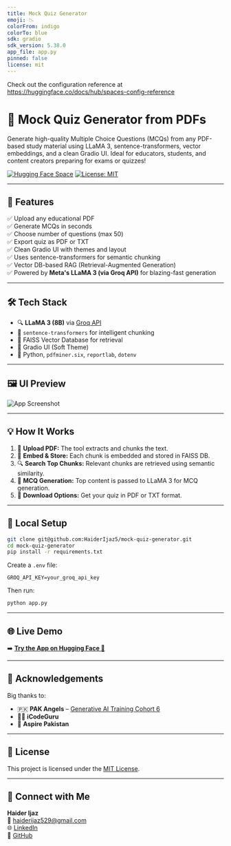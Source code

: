 ```yaml
---
title: Mock Quiz Generator
emoji: 📉
colorFrom: indigo
colorTo: blue
sdk: gradio
sdk_version: 5.38.0
app_file: app.py
pinned: false
license: mit
---
```


Check out the configuration reference at https://huggingface.co/docs/hub/spaces-config-reference

# 🧠 Mock Quiz Generator from PDFs

Generate high-quality Multiple Choice Questions (MCQs) from any PDF-based study material using LLaMA 3, sentence-transformers, vector embeddings, and a clean Gradio UI. Ideal for educators, students, and content creators preparing for exams or quizzes!

[![Hugging Face Space](https://img.shields.io/badge/HuggingFace-Live%20Demo-blue?logo=huggingface)](https://huggingface.co/spaces/haiderijaz/mock-quiz-generator)
[![License: MIT](https://img.shields.io/badge/License-MIT-yellow.svg)](LICENSE)

---

## 🚀 Features

✅ Upload any educational PDF  
✅ Generate MCQs in seconds  
✅ Choose number of questions (max 50)  
✅ Export quiz as PDF or TXT  
✅ Clean Gradio UI with themes and layout  
✅ Uses sentence-transformers for semantic chunking  
✅ Vector DB-based RAG (Retrieval-Augmented Generation)  
✅ Powered by **Meta's LLaMA 3 (via Groq API)** for blazing-fast generation

---

## 🛠️ Tech Stack

- 🔍 **LLaMA 3 (8B)** via [Groq API](https://console.groq.com/)
- 🧠 `sentence-transformers` for intelligent chunking
- 🧭 FAISS Vector Database for retrieval
- 🎨 Gradio UI (Soft Theme)
- 🐍 Python, `pdfminer.six`, `reportlab`, `dotenv`

---

## 🖼️ UI Preview

![App Screenshot](<src="https://github.com/user-attachments/assets/5108cd1a-d1a0-4aae-a168-a5bd3851ffb7" />
)

---


## 💡 How It Works

1. 📄 **Upload PDF:** The tool extracts and chunks the text.
2. 🧠 **Embed & Store:** Each chunk is embedded and stored in FAISS DB.
3. 🔍 **Search Top Chunks:** Relevant chunks are retrieved using semantic similarity.
4. 🤖 **MCQ Generation:** Top content is passed to LLaMA 3 for MCQ generation.
5. 💾 **Download Options:** Get your quiz in PDF or TXT format.

---

## 🔧 Local Setup

```bash
git clone git@github.com:HaiderIjaz5/mock-quiz-generator.git
cd mock-quiz-generator
pip install -r requirements.txt
```

Create a `.env` file:

```env
GROQ_API_KEY=your_groq_api_key
```

Then run:

```bash
python app.py
```

---

## 🌐 Live Demo

➡️ **[Try the App on Hugging Face 🚀](https://huggingface.co/spaces/haiderijaz/mock-quiz-generator)**

---

## 🤝 Acknowledgements

Big thanks to:

- 🇵🇰 **PAK Angels** – [Generative AI Training Cohort 6](https://pakangels.com/)
- 👨‍🏫 **iCodeGuru**
- 🚀 **Aspire Pakistan**

---

## 📄 License

This project is licensed under the [MIT License](LICENSE).

---

## 💬 Connect with Me

**Haider Ijaz**  
📧 haiderijaz529@gmail.com  
🌐 [LinkedIn](https://www.linkedin.com/in/m-haider-ijaz/)  
🐙 [GitHub](https://github.com/HaiderIjaz5)
